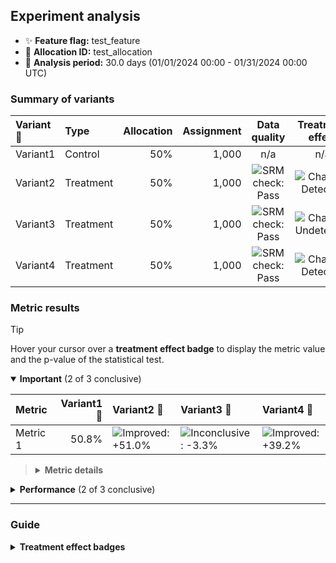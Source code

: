 ## Experiment analysis



* ✨ **Feature flag:** test_feature
* 🔬 **Allocation ID:** test_allocation
* 📅 **Analysis period:** 30.0 days (01/01/2024 00:00 - 01/31/2024 00:00 UTC)

### Summary of variants

| Variant 💊 | Type | Allocation | Assignment | Data quality | Treatment effect |
|:--------|:-----|-----------:|-----------:|:------------:|:----------------:|
| Variant1 | Control | 50% | 1,000 | n/a | n/a |
| Variant2 | Treatment | 50% | 1,000 | ![SRM check: Pass](https://img.shields.io/badge/SRM%20check-Pass-157e3b "No sample ratio mismatch detected.") | ![Change: Detected](https://img.shields.io/badge/Change-Detected-1c72af "Observed metric movements are inconsistent with statistical noise.") |
| Variant3 | Treatment | 50% | 1,000 | ![SRM check: Pass](https://img.shields.io/badge/SRM%20check-Pass-157e3b "No sample ratio mismatch detected.") | ![Change: Undetected](https://img.shields.io/badge/Change-Undetected-e6e6e3 "Observed metric movements are consistent with statistical noise.&#013;Either the experiment is underpowered or had limited impact on the metrics.") |
| Variant4 | Treatment | 50% | 1,000 | ![SRM check: Pass](https://img.shields.io/badge/SRM%20check-Pass-157e3b "No sample ratio mismatch detected.") | ![Change: Detected](https://img.shields.io/badge/Change-Detected-1c72af "Observed metric movements are inconsistent with statistical noise.") |


### Metric results

> [!TIP]
> Hover your cursor over a **treatment effect badge** to display the metric value and the p-value of the statistical test.

<details open="true">
<summary><strong>Important</strong> (2 of 3 conclusive)</summary>

| Metric   |   Variant1 💊 | Variant2 💊                                                                                                                                                  | Variant3 💊                                                                                                                                                    | Variant4 💊                                                                                                                                                  |
|:---------|--------------:|:-------------------------------------------------------------------------------------------------------------------------------------------------------------|:---------------------------------------------------------------------------------------------------------------------------------------------------------------|:-------------------------------------------------------------------------------------------------------------------------------------------------------------|
| Metric 1 |         50.8% | ![Improved: +51.0%](https://img.shields.io/badge/Improved-%2B51.0%25-157e3b "Metric value = 76.7%.&#013;Highly statistically significant (p-value: 6e-60).") | ![Inconclusive: -3.3%](https://img.shields.io/badge/Inconclusive---3.3%25-e6e6e3 "Metric value = 49.2%.&#013;Not statistically significant (p-value: 0.273).") | ![Improved: +39.2%](https://img.shields.io/badge/Improved-%2B39.2%25-157e3b "Metric value = 70.7%.&#013;Highly statistically significant (p-value: 1e-35).") |

> <details>
> <summary><strong>Metric details</strong></summary>
>
> * ***Metric 1:*** Wish fight pressure since task see hair artist lot prepare heavy meeting necessary pretty issue not ago pass wonder former degree ago matter foreign as. </dd>
>
> </details>

</details>



<details>
<summary><strong>Performance</strong> (2 of 3 conclusive)</summary>

| Metric   |   Variant1 💊 | Variant2 💊                                                                                                                                                  | Variant3 💊                                                                                                                                                    | Variant4 💊                                                                                                                                                  |
|:---------|--------------:|:-------------------------------------------------------------------------------------------------------------------------------------------------------------|:---------------------------------------------------------------------------------------------------------------------------------------------------------------|:-------------------------------------------------------------------------------------------------------------------------------------------------------------|
| Metric 1 |         50.8% | ![Improved: +51.0%](https://img.shields.io/badge/Improved-%2B51.0%25-157e3b "Metric value = 76.7%.&#013;Highly statistically significant (p-value: 6e-60).") | ![Inconclusive: -3.3%](https://img.shields.io/badge/Inconclusive---3.3%25-e6e6e3 "Metric value = 49.2%.&#013;Not statistically significant (p-value: 0.273).") | ![Improved: +39.2%](https://img.shields.io/badge/Improved-%2B39.2%25-157e3b "Metric value = 70.7%.&#013;Highly statistically significant (p-value: 1e-35).") |

> <details>
> <summary><strong>Metric details</strong></summary>
>
> * ***Metric 1:*** Wish fight pressure since task see hair artist lot prepare heavy meeting necessary pretty issue not ago pass wonder former degree ago matter foreign as. </dd>
>
> </details>

</details>

---

### Guide

<details>
<summary><strong>Treatment effect badges</strong></summary>

Each treatment column displays the impact of the treatment variant upon the metric value, relative to the control variant. For example, "+5.3%" means the metric value is 5.3% higher in the treatment variant than the control variant. The experiment analysis checks whether the observed treatment effect could be explained by random noise in the data.

* If not statistically significant, we display the badge: ![Inconclusive: +5.3%](https://img.shields.io/badge/Inconclusive-%2B5.3%25-e6e6e3 "Not statistically significant.")
* If statistically significant, the badge color reflects the desired direction of the metric and the strength of confidence:

| Observed treatment effect | Marginal confidence<br />(p-value ≤ 0.05) | High confidence<br />(p-value ≤ 0.001) |
|:--------------------------|:------------------------------------------|:---------------------------------------|
| Against the desired direction | ![Degraded: +5.3%](https://img.shields.io/badge/Degraded-%2B5.3%25-fcae91 "Marginally statistically significant.") | ![Degraded: +5.3%](https://img.shields.io/badge/Degraded-%2B5.3%25-d03536 "Highly statistically significant.") |
| Matches the desired direction | ![Improved: +5.3%](https://img.shields.io/badge/Improved-%2B5.3%25-a1d99b "Marginally statistically significant.") | ![Improved: +5.3%](https://img.shields.io/badge/Improved-%2B5.3%25-157e3b "Highly statistically significant.") |
| Desired direction is neutral | ![Changed: +5.3%](https://img.shields.io/badge/Changed-%2B5.3%25-9ecae1 "Marginally statistically significant.") | ![Changed: +5.3%](https://img.shields.io/badge/Changed-%2B5.3%25-1c72af "Highly statistically significant.") |

</details>